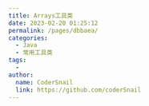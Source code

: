 ```yaml
---
title: Arrays工具类
date: 2023-02-20 01:25:12
permalink: /pages/dbbaea/
categories:
  - Java
  - 常用工具类
tags:
  - 
author: 
  name: CoderSnail
  link: https://github.com/coderSnail
---
```


